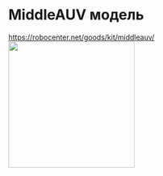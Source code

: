 # MiddleAUV модель
https://robocenter.net/goods/kit/middleauv/
<img src="https://user-images.githubusercontent.com/80712391/206590556-45056f22-157f-4b46-b272-37c5ff4a67f4.jpg" width="250">
